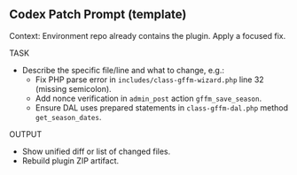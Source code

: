 ## Codex Patch Prompt (template)

Context: Environment repo already contains the plugin. Apply a focused fix.

TASK
- Describe the specific file/line and what to change, e.g.:
  - Fix PHP parse error in `includes/class-gffm-wizard.php` line 32 (missing semicolon).
  - Add nonce verification in `admin_post` action `gffm_save_season`.
  - Ensure DAL uses prepared statements in `class-gffm-dal.php` method `get_season_dates`.

OUTPUT
- Show unified diff or list of changed files.
- Rebuild plugin ZIP artifact.

